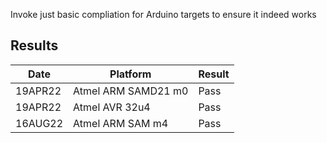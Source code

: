 Invoke just basic compliation for Arduino targets to ensure it indeed works

## Results

|   Date  | Platform            | Result |
| ------- | ------------------- | ------ |
| 19APR22 | Atmel ARM SAMD21 m0 | Pass   |
| 19APR22 | Atmel AVR 32u4      | Pass   |
| 16AUG22 | Atmel ARM SAM m4    | Pass   |
